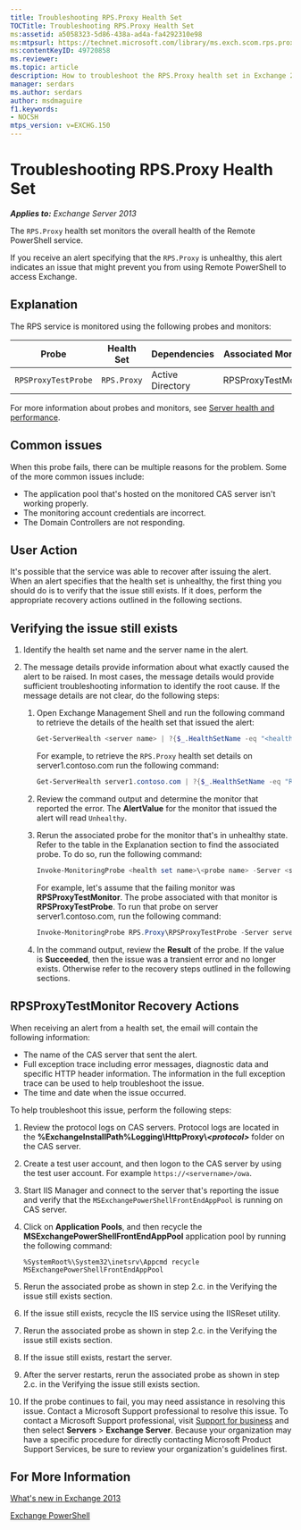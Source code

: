 ```yaml
---
title: Troubleshooting RPS.Proxy Health Set
TOCTitle: Troubleshooting RPS.Proxy Health Set
ms:assetid: a5058323-5d86-438a-ad4a-fa4292310e98
ms:mtpsurl: https://technet.microsoft.com/library/ms.exch.scom.rps.proxy(v=EXCHG.150)
ms:contentKeyID: 49720858
ms.reviewer:
ms.topic: article
description: How to troubleshoot the RPS.Proxy health set in Exchange 2013
manager: serdars
ms.author: serdars
author: msdmaguire
f1.keywords:
- NOCSH
mtps_version: v=EXCHG.150
---
```


# Troubleshooting RPS.Proxy Health Set

_**Applies to:** Exchange Server 2013_

The `RPS.Proxy` health set monitors the overall health of the Remote PowerShell service.

If you receive an alert specifying that the `RPS.Proxy` is unhealthy, this alert indicates an issue that might prevent you from using Remote PowerShell to access Exchange.

## Explanation

The RPS service is monitored using the following probes and monitors:

|Probe|Health Set|Dependencies|Associated Monitors|
|---|---|---|---|
|`RPSProxyTestProbe`|`RPS.Proxy`|Active Directory|RPSProxyTestMonitor|

For more information about probes and monitors, see [Server health and performance](../../server-health-and-performance-exchange-2013-help.md).

## Common issues

When this probe fails, there can be multiple reasons for the problem. Some of the more common issues include:

- The application pool that's hosted on the monitored CAS server isn't working properly.
- The monitoring account credentials are incorrect.
- The Domain Controllers are not responding.

## User Action

It's possible that the service was able to recover after issuing the alert. When an alert specifies that the health set is unhealthy, the first thing you should do is to verify that the issue still exists. If it does, perform the appropriate recovery actions outlined in the following sections.

## Verifying the issue still exists

1. Identify the health set name and the server name in the alert.

2. The message details provide information about what exactly caused the alert to be raised. In most cases, the message details would provide sufficient troubleshooting information to identify the root cause. If the message details are not clear, do the following steps:

   1. Open Exchange Management Shell and run the following command to retrieve the details of the health set that issued the alert:

      ```powershell
      Get-ServerHealth <server name> | ?{$_.HealthSetName -eq "<health set name>"}
      ```

      For example, to retrieve the `RPS.Proxy` health set details on server1.contoso.com run the following command:

      ```powershell
      Get-ServerHealth server1.contoso.com | ?{$_.HealthSetName -eq "RPS.Proxy"}
      ```

   2. Review the command output and determine the monitor that reported the error. The **AlertValue** for the monitor that issued the alert will read `Unhealthy`.

   3. Rerun the associated probe for the monitor that's in unhealthy state. Refer to the table in the Explanation section to find the associated probe. To do so, run the following command:

      ```powershell
      Invoke-MonitoringProbe <health set name>\<probe name> -Server <server name> | Format-List
      ```

      For example, let's assume that the failing monitor was **RPSProxyTestMonitor**. The probe associated with that monitor is **RPSProxyTestProbe**. To run that probe on server server1.contoso.com, run the following command:

      ```powershell
      Invoke-MonitoringProbe RPS.Proxy\RPSProxyTestProbe -Server server1.contoso.com | Format-List
      ```

   4. In the command output, review the **Result** of the probe. If the value is **Succeeded**, then the issue was a transient error and no longer exists. Otherwise refer to the recovery steps outlined in the following sections.

## RPSProxyTestMonitor Recovery Actions

When receiving an alert from a health set, the email will contain the following information:

- The name of the CAS server that sent the alert.
- Full exception trace including error messages, diagnostic data and specific HTTP header information. The information in the full exception trace can be used to help troubleshoot the issue.
- The time and date when the issue occurred.

To help troubleshoot this issue, perform the following steps:

1. Review the protocol logs on CAS servers. Protocol logs are located in the **%ExchangeInstallPath%Logging\\HttpProxy\\_\<protocol\>_** folder on the CAS server.

2. Create a test user account, and then logon to the CAS server by using the test user account. For example `https://<servername>/owa`.

3. Start IIS Manager and connect to the server that's reporting the issue and verify that the `MSExchangePowerShellFrontEndAppPool` is running on CAS server.

4. Click on **Application Pools**, and then recycle the **MSExchangePowerShellFrontEndAppPool** application pool by running the following command:

   ```DOS
   %SystemRoot%\System32\inetsrv\Appcmd recycle MSExchangePowerShellFrontEndAppPool
   ```

5. Rerun the associated probe as shown in step 2.c. in the Verifying the issue still exists section.

6. If the issue still exists, recycle the IIS service using the IISReset utility.

7. Rerun the associated probe as shown in step 2.c. in the Verifying the issue still exists section.

8. If the issue still exists, restart the server.

9. After the server restarts, rerun the associated probe as shown in step 2.c. in the Verifying the issue still exists section.

10. If the probe continues to fail, you may need assistance in resolving this issue. Contact a Microsoft Support professional to resolve this issue. To contact a Microsoft Support professional, visit [Support for business](https://support.microsoft.com/supportforbusiness/productselection) and then select **Servers** \> **Exchange Server**. Because your organization may have a specific procedure for directly contacting Microsoft Product Support Services, be sure to review your organization's guidelines first.

## For More Information

[What's new in Exchange 2013](../../what-s-new-in-exchange-2013-exchange-2013-help.md)

[Exchange PowerShell](/powershell/exchange/)

